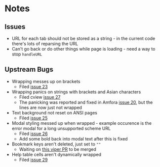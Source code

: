 # Notes

## Issues
- URL for each tab should not be stored as a string - in the current code there's lots of reparsing the URL
- Can't go back or do other things while page is loading - need a way to stop `handleURL`

## Upstream Bugs
- Wrapping messes up on brackets
  - Filed [issue 23](https://gitlab.com/tslocum/cview/-/issues/23)
- Wrapping panics on strings with brackets and Asian characters
  - Filed cview [issue 27](https://gitlab.com/tslocum/cview/-/issues/27)
  - The panicking was reported and fixed in Amfora [issue 20](https://github.com/makeworld-the-better-one/amfora/issues/20), but the lines are now just not wrapped
- Text background not reset on ANSI pages
  - Filed [issue 25](https://gitlab.com/tslocum/cview/-/issues/25)
- Modal styling messed up when wrapped - example occurence is the error modal for a long unsupported scheme URL
  - Filed [issue 26](https://gitlab.com/tslocum/cview/-/issues/26)
  - Add some bold back into modal text after this is fixed
- Bookmark keys aren't deleted, just set to `""`
  - Waiting on [this viper PR](https://github.com/spf13/viper/pull/519) to be merged
- Help table cells aren't dynamically wrapped
  - Filed [issue 29](https://gitlab.com/tslocum/cview/-/issues/29)